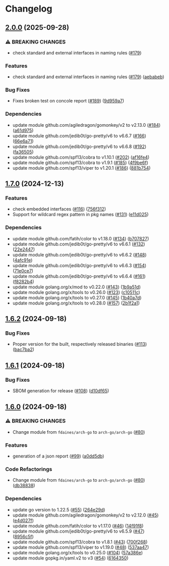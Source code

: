 # Changelog

## [2.0.0](https://github.com/arch-go/arch-go/compare/v1.7.0...v2.0.0) (2025-09-28)


### ⚠ BREAKING CHANGES

* check standard and external interfaces in naming rules ([#179](https://github.com/arch-go/arch-go/issues/179))

### Features

* check standard and external interfaces in naming rules ([#179](https://github.com/arch-go/arch-go/issues/179)) ([aebabeb](https://github.com/arch-go/arch-go/commit/aebabebe4f85e97cde43a654351e1dee925af474))


### Bug Fixes

* Fixes broken test on concole report ([#189](https://github.com/arch-go/arch-go/issues/189)) ([9d959a7](https://github.com/arch-go/arch-go/commit/9d959a7dc7ece9ccec19b16723bf6444584a767f))


### Dependencies

* update module github.com/agiledragon/gomonkey/v2 to v2.13.0 ([#184](https://github.com/arch-go/arch-go/issues/184)) ([a61d975](https://github.com/arch-go/arch-go/commit/a61d9758b21cb48a06398dacdd934b5fc4562ef0))
* update module github.com/jedib0t/go-pretty/v6 to v6.6.7 ([#166](https://github.com/arch-go/arch-go/issues/166)) ([66e6a71](https://github.com/arch-go/arch-go/commit/66e6a717323f2f5223da994771720066a748771b))
* update module github.com/jedib0t/go-pretty/v6 to v6.6.8 ([#192](https://github.com/arch-go/arch-go/issues/192)) ([fa36505](https://github.com/arch-go/arch-go/commit/fa3650558cd3b44a260d7e586d993cf074aafb5f))
* update module github.com/spf13/cobra to v1.10.1 ([#202](https://github.com/arch-go/arch-go/issues/202)) ([af16fe4](https://github.com/arch-go/arch-go/commit/af16fe41132a25dd89d7526301efdadd364ca4e4))
* update module github.com/spf13/cobra to v1.9.1 ([#185](https://github.com/arch-go/arch-go/issues/185)) ([4f9be6f](https://github.com/arch-go/arch-go/commit/4f9be6f2a62b8545efbba72a380cb9b4f43a735a))
* update module github.com/spf13/viper to v1.20.1 ([#186](https://github.com/arch-go/arch-go/issues/186)) ([881b754](https://github.com/arch-go/arch-go/commit/881b754a7bea4f0359795eeaf89f626ae72011ee))

## [1.7.0](https://github.com/arch-go/arch-go/compare/v1.6.2...v1.7.0) (2024-12-13)


### Features

* check embedded interfaces ([#116](https://github.com/arch-go/arch-go/issues/116)) ([756f312](https://github.com/arch-go/arch-go/commit/756f312519b88570aabe9dbc6350dcf78740af22))
* Support for wildcard regex pattern in pkg names ([#131](https://github.com/arch-go/arch-go/issues/131)) ([e11d025](https://github.com/arch-go/arch-go/commit/e11d025d797f362c0d12e808154d0ae71a754639))


### Dependencies

* update module github.com/fatih/color to v1.18.0 ([#134](https://github.com/arch-go/arch-go/issues/134)) ([b707827](https://github.com/arch-go/arch-go/commit/b707827f8607ef866435de27f31c51c7e60f66ac))
* update module github.com/jedib0t/go-pretty/v6 to v6.6.1 ([#132](https://github.com/arch-go/arch-go/issues/132)) ([22e2447](https://github.com/arch-go/arch-go/commit/22e24475db362ee6b1ec6641c0faea22f5fe6c08))
* update module github.com/jedib0t/go-pretty/v6 to v6.6.2 ([#148](https://github.com/arch-go/arch-go/issues/148)) ([4afc91e](https://github.com/arch-go/arch-go/commit/4afc91e6d4c1c91f569d429647bc53ac649db676))
* update module github.com/jedib0t/go-pretty/v6 to v6.6.3 ([#154](https://github.com/arch-go/arch-go/issues/154)) ([71e0ce7](https://github.com/arch-go/arch-go/commit/71e0ce70e6b21af169075765a0d614d43ba0d842))
* update module github.com/jedib0t/go-pretty/v6 to v6.6.4 ([#161](https://github.com/arch-go/arch-go/issues/161)) ([f8282b4](https://github.com/arch-go/arch-go/commit/f8282b4b0c5421e7b6f381e88f27e914eaf46f9b))
* update module golang.org/x/mod to v0.22.0 ([#143](https://github.com/arch-go/arch-go/issues/143)) ([1b9a51d](https://github.com/arch-go/arch-go/commit/1b9a51d8e3eeb8907f64b2fc039d6a40ca9f326a))
* update module golang.org/x/tools to v0.26.0 ([#123](https://github.com/arch-go/arch-go/issues/123)) ([c10511c](https://github.com/arch-go/arch-go/commit/c10511cdd395a0342db725474c6d09882cc17176))
* update module golang.org/x/tools to v0.27.0 ([#145](https://github.com/arch-go/arch-go/issues/145)) ([1b40a7d](https://github.com/arch-go/arch-go/commit/1b40a7d27b40c8b82e3fbdb898a4faca4e539d1d))
* update module golang.org/x/tools to v0.28.0 ([#157](https://github.com/arch-go/arch-go/issues/157)) ([2b1f2a1](https://github.com/arch-go/arch-go/commit/2b1f2a13ed83d02b7ca52311e07fedff73e3800a))

## [1.6.2](https://github.com/arch-go/arch-go/compare/v1.6.1...v1.6.2) (2024-09-18)


### Bug Fixes

* Proper version for the built, respectively released binaries ([#113](https://github.com/arch-go/arch-go/issues/113)) ([bac7ba2](https://github.com/arch-go/arch-go/commit/bac7ba22ed3bdf82781f13aaeb1ab8be24672f6f))

## [1.6.1](https://github.com/arch-go/arch-go/compare/v1.6.0...v1.6.1) (2024-09-18)


### Bug Fixes

* SBOM generation for release ([#108](https://github.com/arch-go/arch-go/issues/108)) ([d10df65](https://github.com/arch-go/arch-go/commit/d10df65e0a650917f2689675e96239f59efdcb40))

## [1.6.0](https://github.com/arch-go/arch-go/compare/v1.5.4...v1.6.0) (2024-09-18)


### ⚠ BREAKING CHANGES

* Change module from `fdaines/arch-go` to `arch-go/arch-go` ([#80](https://github.com/arch-go/arch-go/issues/80))

### Features

* generation of a json report ([#99](https://github.com/arch-go/arch-go/issues/99)) ([a0dd5db](https://github.com/arch-go/arch-go/commit/a0dd5dba91d54a3834a109db9b129641e28503a2))


### Code Refactorings

* Change module from `fdaines/arch-go` to `arch-go/arch-go` ([#80](https://github.com/arch-go/arch-go/issues/80)) ([db38838](https://github.com/arch-go/arch-go/commit/db38838ba17c2d0ba104f1bf413f4e53278267e3))


### Dependencies

* update go version to 1.22.5 ([#55](https://github.com/arch-go/arch-go/issues/55)) ([264e29d](https://github.com/arch-go/arch-go/commit/264e29de25945713b048354fe44bb0485310e99e))
* update module github.com/agiledragon/gomonkey/v2 to v2.12.0 ([#45](https://github.com/arch-go/arch-go/issues/45)) ([e4d027f](https://github.com/arch-go/arch-go/commit/e4d027fde751995e4e230e6afb00c629864d4ad3))
* update module github.com/fatih/color to v1.17.0 ([#46](https://github.com/arch-go/arch-go/issues/46)) ([14f91f8](https://github.com/arch-go/arch-go/commit/14f91f872d93c39c4fecbc4ab16bbf6fdd990aed))
* update module github.com/jedib0t/go-pretty/v6 to v6.5.9 ([#47](https://github.com/arch-go/arch-go/issues/47)) ([8956c5f](https://github.com/arch-go/arch-go/commit/8956c5fd95cf496a56b1c613746e1df19b24fa94))
* update module github.com/spf13/cobra to v1.8.1 ([#43](https://github.com/arch-go/arch-go/issues/43)) ([700f268](https://github.com/arch-go/arch-go/commit/700f268b66538f4fb332e68634eccc37a400743d))
* update module github.com/spf13/viper to v1.19.0 ([#48](https://github.com/arch-go/arch-go/issues/48)) ([537aa47](https://github.com/arch-go/arch-go/commit/537aa4715e6b60ba412b4d140499c4c49e66c9e1))
* update module golang.org/x/tools to v0.25.0 ([#104](https://github.com/arch-go/arch-go/issues/104)) ([57a386e](https://github.com/arch-go/arch-go/commit/57a386ebd9be2edf8a6f4c6106fb0cb0a6a3a55e))
* update module gopkg.in/yaml.v2 to v3 ([#54](https://github.com/arch-go/arch-go/issues/54)) ([6164350](https://github.com/arch-go/arch-go/commit/6164350a86a891a811a278feb50e26853768ff8a))

